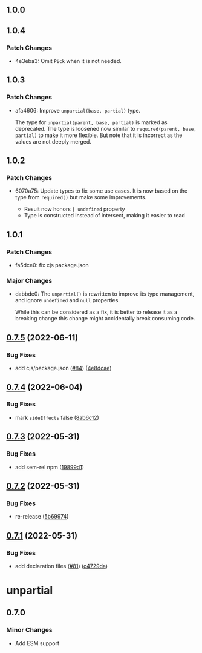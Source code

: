 ## 1.0.0

## 1.0.4

### Patch Changes

- 4e3eba3: Omit `Pick` when it is not needed.

## 1.0.3

### Patch Changes

- afa4606: Improve `unpartial(base, partial)` type.

  The type for `unpartial(parent, base, partial)` is marked as deprecated.
  The type is loosened now similar to `required(parent, base, partial)` to make it more flexible.
  But note that it is incorrect as the values are not deeply merged.

## 1.0.2

### Patch Changes

- 6070a75: Update types to fix some use cases.
  It is now based on the type from `required()` but make some improvements.

  - Result now honors `| undefined` property
  - Type is constructed instead of intersect, making it easier to read

## 1.0.1

### Patch Changes

- fa5dce0: fix cjs package.json

### Major Changes

- dabbde0: The `unpartial()` is rewritten to improve its type management,
  and ignore `undefined` and `null` properties.

  While this can be considered as a fix,
  it is better to release it as a breaking change this change might accidentally break consuming code.

## [0.7.5](https://github.com/unional/unpartial/compare/v0.7.4...v0.7.5) (2022-06-11)

### Bug Fixes

- add cjs/package.json ([#84](https://github.com/unional/unpartial/issues/84)) ([4e8dcae](https://github.com/unional/unpartial/commit/4e8dcae6e2755fd924d739dae9915a06baf2f1ff))

## [0.7.4](https://github.com/unional/unpartial/compare/v0.7.3...v0.7.4) (2022-06-04)

### Bug Fixes

- mark `sideEffects` false ([8ab6c12](https://github.com/unional/unpartial/commit/8ab6c1240c70711c5475a699b0561bfc791804c1))

## [0.7.3](https://github.com/unional/unpartial/compare/v0.7.2...v0.7.3) (2022-05-31)

### Bug Fixes

- add sem-rel npm ([19899d1](https://github.com/unional/unpartial/commit/19899d1294ef2e19c09ef4c61789d7ce9929aded))

## [0.7.2](https://github.com/unional/unpartial/compare/v0.7.1...v0.7.2) (2022-05-31)

### Bug Fixes

- re-release ([5b69974](https://github.com/unional/unpartial/commit/5b6997437582c290ecf77961d8e9684e7685e188))

## [0.7.1](https://github.com/unional/unpartial/compare/v0.7.0...v0.7.1) (2022-05-31)

### Bug Fixes

- add declaration files ([#81](https://github.com/unional/unpartial/issues/81)) ([c4729da](https://github.com/unional/unpartial/commit/c4729da2e7bd0453fc3d1dcf8172d8a5391bcfbc))

# unpartial

## 0.7.0

### Minor Changes

- Add ESM support
